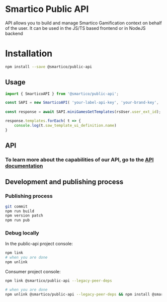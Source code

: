 # Smartico Public API
API allows you to build and manage Smartico Gamification context on behalf of the user. It can be used in the JS/TS based frontend or in NodeJS backend

# Installation

```bash
npm install --save @smartico/public-api
```

## Usage

```typescript
import { SmarticoAPI } from '@smartico/public-api';

const SAPI = new SmarticoAPI( 'your-label-api-key', 'your-brand-key', 'your-message-sender', { logger: console });
            
const response = await SAPI.miniGamesGetTemplates(rsUser.user_ext_id);

response.templates.forEach( t => {
    console.log(t.saw_template_ui_definition.name)
}

```

## API 
### To learn more about the capabilities of our API, go to the [API documentation](docs_test/modules.md)


## Development and publishing process

### Publishing process

```sh
git commit
npm run build
npm version patch
npm run pub
```

###  Debug locally

In the public-api project console:

```sh
npm link
# when you are done
npm unlink
```

Consumer project console:
```bash
npm link @smartico/public-api --legacy-peer-deps

# when you are done
npm unlink @smartico/public-api --legacy-peer-deps && npm install @smartico/public-api --legacy-peer-deps
```